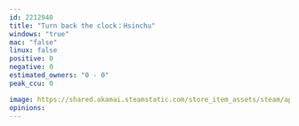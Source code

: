 ```yaml
---
id: 2212940
title: "Turn back the clock：Hsinchu"
windows: "true"
mac: "false"
linux: false
positive: 0
negative: 0
estimated_owners: "0 - 0"
peak_ccu: 0

image: https://shared.akamai.steamstatic.com/store_item_assets/steam/apps/2212940/header.jpg?t=1670490637
opinions:
---
```

